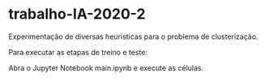 # trabalho-IA-2020-2

Experimentação de diversas heuristicas para o problema de clusterização.

Para executar as etapas de treino e teste:

Abra o Jupyter Notebook main.ipynb e execute as células.
